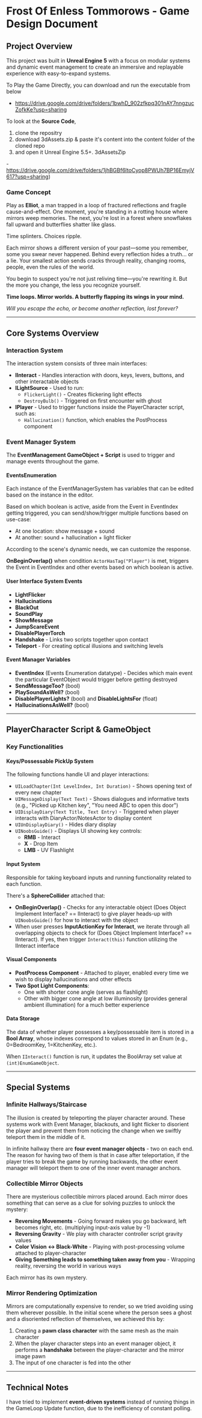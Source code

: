# Frost Of Enless Tommorows - Game Design Document

## Project Overview

This project was built in **Unreal Engine 5** with a focus on modular systems and dynamic event management to create an immersive and replayable experience with easy-to-expand systems.

To Play the Game Directly, you can download and run the executable from below
- https://drive.google.com/drive/folders/1bwhD_902zfkpq301nAY7nngzucZofkKe?usp=sharing

To look at the **Source Code**, 
1) clone the repositry 
2) download 3dAssets.zip & paste it's content into the content folder of the cloned repo
3) and open it Unreal Engine 5.5+.
3dAssetsZip

-https://drive.google.com/drive/folders/1jhBGBf6ltoCyop8PWUh7BP16EmyjV617?usp=sharing)



### Game Concept

Play as **Elliot**, a man trapped in a loop of fractured reflections and fragile cause-and-effect. One moment, you're standing in a rotting house where mirrors weep memories. The next, you're lost in a forest where snowflakes fall upward and butterflies shatter like glass. 

Time splinters. Choices ripple.

Each mirror shows a different version of your past—some you remember, some you swear never happened. Behind every reflection hides a truth... or a lie. Your smallest action sends cracks through reality, changing rooms, people, even the rules of the world.

You begin to suspect you're not just reliving time—you're rewriting it. But the more you change, the less you recognize yourself.

**Time loops. Mirror worlds. A butterfly flapping its wings in your mind.**

*Will you escape the echo, or become another reflection, lost forever?*

---

## Core Systems Overview

### Interaction System

The interaction system consists of three main interfaces:

- **IInteract** - Handles interaction with doors, keys, levers, buttons, and other interactable objects
- **ILightSource** - Used to run:
  - `FlickerLight()` - Creates flickering light effects
  - `DestroyBulb()` - Triggered on first encounter with ghost
- **IPlayer** - Used to trigger functions inside the PlayerCharacter script, such as:
  - `Hallucination()` function, which enables the PostProcess component

### Event Manager System

The **EventManagement GameObject + Script** is used to trigger and manage events throughout the game.

#### EventsEnumeration

Each instance of the EventManagerSystem has variables that can be edited based on the instance in the editor.

Based on which boolean is active, aside from the Event in EventIndex getting triggered, you can send/show/trigger multiple functions based on use-case:
- At one location: show message + sound
- At another: sound + hallucination + light flicker

According to the scene's dynamic needs, we can customize the response.

**OnBeginOverlap()** when condition `ActorHasTag("Player")` is met, triggers the Event in EventIndex and other events based on which boolean is active.

#### User Interface System Events

- **LightFlicker**
- **Hallucinations**
- **BlackOut**
- **SoundPlay**
- **ShowMessage**
- **JumpScareEvent**
- **DisablePlayerTorch**
- **Handshake** - Links two scripts together upon contact
- **Teleport** - For creating optical illusions and switching levels

#### Event Manager Variables

- **EventIndex** (Events Enumeration datatype) - Decides which main event the particular EventObject would trigger before getting destroyed
- **SendMessageToo?** (bool)
- **PlaySoundAsWell?** (bool)
- **DisablePlayerLights?** (bool) and **DisableLightsFor** (float)
- **HallucinationsAsWell?** (bool)

---

## PlayerCharacter Script & GameObject

### Key Functionalities

#### Keys/Possessable PickUp System

The following functions handle UI and player interactions:

- `UILoadChapter(Int LevelIndex, Int Duration)` - Shows opening text of every new chapter
- `UIMessageDisplay(Text Text)` - Shows dialogues and informative texts (e.g., "Picked up Kitchen key", "You need ABC to open this door")
- `UIDisplayDiary(Text Title, Text Entry)` - Triggered when player interacts with DiaryActor/NotesActor to display content
- `UIUnDisplayDiary()` - Hides diary display
- `UINoobsGuide()` - Displays UI showing key controls:
  - **RMB** - Interact
  - **X** - Drop Item
  - **LMB** - UV Flashlight

#### Input System

Responsible for taking keyboard inputs and running functionality related to each function.

There's a **SphereCollider** attached that:
- **OnBeginOverlap()** - Checks for any interactable object (Does Object Implement Interface? == IInteract) to give player heads-up with `UINoobsGuide()` for how to interact with the object
- When user presses **InputActionKey for Interact**, we iterate through all overlapping objects to check for (Does Object Implement Interface? == IInteract). If yes, then trigger `Interact(this)` function utilizing the IInteract interface

#### Visual Components

- **PostProcess Component** - Attached to player, enabled every time we wish to display hallucinations and other effects
- **Two Spot Light Components**:
  - One with shorter cone angle (serves as flashlight)
  - Other with bigger cone angle at low illuminosity (provides general ambient illumination) for a much better experience

#### Data Storage

The data of whether player possesses a key/possessable item is stored in a **Bool Array**, whose indexes correspond to values stored in an Enum (e.g., 0=BedroomKey, 1=KitchenKey, etc.).

When `IInteract()` function is run, it updates the BoolArray set value at `(int)EnumGameObject`.

---

## Special Systems

### Infinite Hallways/Staircase

The illusion is created by teleporting the player character around. These systems work with Event Manager, blackouts, and light flicker to disorient the player and prevent them from noticing the change when we swiftly teleport them in the middle of it.

In infinite hallway there are **four event manager objects** - two on each end. The reason for having two of them is that in case after teleportation, if the player tries to break the game by running backwards, the other event manager will teleport them to one of the inner event manager anchors.

### Collectible Mirror Objects

There are mysterious collectible mirrors placed around. Each mirror does something that can serve as a clue for solving puzzles to unlock the mystery:

- **Reversing Movements** - Going forward makes you go backward, left becomes right, etc. (multiplying input-axis value by -1)
- **Reversing Gravity** - We play with character controller script gravity values
- **Color Vision ↔ Black-White** - Playing with post-processing volume attached to player-character
- **Giving Something leads to something taken away from you** - Wrapping reality, reversing the world in various ways

Each mirror has its own mystery.

### Mirror Rendering Optimization

Mirrors are computationally expensive to render, so we tried avoiding using them wherever possible. In the initial scene where the person sees a ghost and a disoriented reflection of themselves, we achieved this by:

1. Creating a **pawn class character** with the same mesh as the main character
2. When the player character steps into an event manager object, it performs a **handshake** between the player-character and the mirror image pawn
3. The input of one character is fed into the other

---

## Technical Notes

I have tried to implement **event-driven systems** instead of running things in the GameLoop Update function, due to the inefficiency of constant polling.
